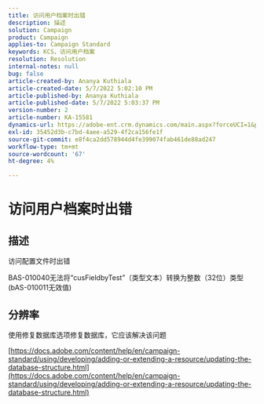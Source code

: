 ```yaml
---
title: 访问用户档案时出错
description: 描述
solution: Campaign
product: Campaign
applies-to: Campaign Standard
keywords: KCS，访问用户档案
resolution: Resolution
internal-notes: null
bug: false
article-created-by: Ananya Kuthiala
article-created-date: 5/7/2022 5:02:10 PM
article-published-by: Ananya Kuthiala
article-published-date: 5/7/2022 5:03:37 PM
version-number: 2
article-number: KA-15581
dynamics-url: https://adobe-ent.crm.dynamics.com/main.aspx?forceUCI=1&pagetype=entityrecord&etn=knowledgearticle&id=379b996e-27ce-ec11-a7b5-0022480a8e40
exl-id: 35452d3b-c7bd-4aee-a529-4f2ca156fe1f
source-git-commit: e8f4ca2dd578944d4fe399074fab461de88ad247
workflow-type: tm+mt
source-wordcount: '67'
ht-degree: 4%

---
```


# 访问用户档案时出错

## 描述


访问配置文件时出错 

BAS-010040无法将“cusFieldbyTest”（类型文本）转换为整数（32位）类型(bAS-010011无效值)


## 分辨率


使用修复数据库选项修复数据库，它应该解决该问题

[https://docs.adobe.com/content/help/en/campaign-standard/using/developing/adding-or-extending-a-resource/updating-the-database-structure.html](https://docs.adobe.com/content/help/en/campaign-standard/using/developing/adding-or-extending-a-resource/updating-the-database-structure.html)
